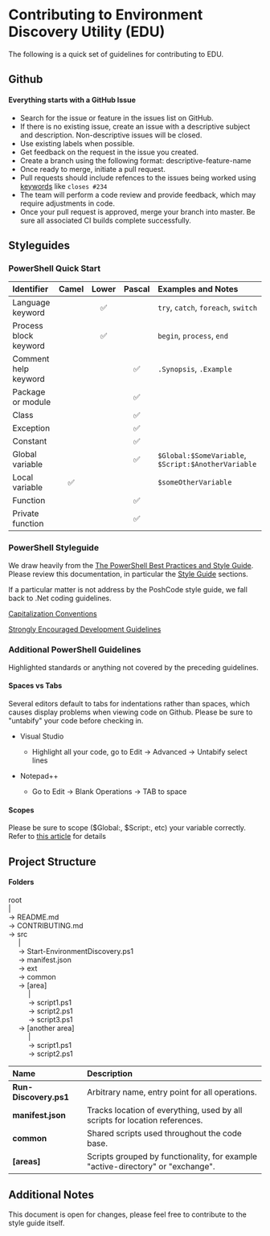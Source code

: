 
# Contributing to Environment Discovery Utility (EDU)

The following is a quick set of guidelines for contributing to EDU.

## Github

#### **Everything starts with a GitHub Issue**

* Search for the issue or feature in the issues list on GitHub.
* If there is no existing issue, create an issue with a descriptive subject and description.  Non-descriptive issues will be closed.
* Use existing labels when possible.
* Get feedback on the request in the issue you created.
* Create a branch using the following format: descriptive-feature-name
* Once ready to merge, initiate a pull request.
* Pull requests should include refences to the issues being worked using [keywords](https://help.github.com/articles/closing-issues-using-keywords/) like `closes #234`
* The team will perform a code review and provide feedback, which may require adjustments in code.
* Once your pull request is approved, merge your branch into master.  Be sure all associated CI builds complete successfully.

## Styleguides

### PowerShell Quick Start

| Identifier            | Camel   | Lower  | Pascal | Examples and Notes |
|:--------------------- |:-------:|:------:|:------:|:------------------ |
| Language keyword      |  | :white_check_mark: |  | `try`, `catch`, `foreach`, `switch` |
| Process block keyword |  | :white_check_mark: |  | `begin`, `process`, `end` |
| Comment help keyword  |  |  | :white_check_mark: | `.Synopsis`, `.Example` |
| Package or module     |  |  | :white_check_mark: |  |
| Class                 |  |  | :white_check_mark: |  |
| Exception             |  |  | :white_check_mark: |  |
| Constant              |  |  | :white_check_mark: |  |
| Global variable       |  |  | :white_check_mark: | `$Global:$SomeVariable`, `$Script:$AnotherVariable` |
| Local variable        | :white_check_mark: |  |  | `$someOtherVariable` |
| Function              |  |  | :white_check_mark: |  |
| Private function      |  |  | :white_check_mark: |  |

### PowerShell Styleguide

We draw heavily from the [The PowerShell Best Practices and Style Guide](https://github.com/PoshCode/PowerShellPracticeAndStyle).  Please review this documentation, in particular the [Style Guide](https://github.com/PoshCode/PowerShellPracticeAndStyle/blob/master/Style-Guide/Introduction.md) sections.

If a particular matter is not address by the PoshCode style guide, we fall back to .Net coding guidelines.

[Capitalization Conventions](https://docs.microsoft.com/en-us/dotnet/standard/design-guidelines/capitalization-conventions)

[Strongly Encouraged Development Guidelines](https://msdn.microsoft.com/en-us/library/dd878270%28v=vs.85%29.aspx?f=255&MSPPError=-2147217396)

### Additional PowerShell Guidelines

Highlighted standards or anything not covered by the preceding guidelines.

#### Spaces vs Tabs

Several editors default to tabs for indentations rather than spaces, which causes display problems when viewing code on Github.  Please be sure to "untabify" your code before checking in.

* Visual Studio
  * Highlight all your code, go to Edit -> Advanced -> Untabify select lines
  
* Notepad++
  * Go to Edit -> Blank Operations -> TAB to space

#### Scopes

Please be sure to scope ($Global:, $Script:, etc) your variable correctly.  Refer to [this article](https://docs.microsoft.com/en-us/powershell/module/microsoft.powershell.core/about/about_scopes?view=powershell-6&viewFallbackFrom=powershell-Microsoft.PowerShell.Core) for details

## Project Structure

#### Folders

root<br>
|<br>
-> README.md<br>
-> CONTRIBUTING.md<br>
-> src<br>
&nbsp;&nbsp;&nbsp;&nbsp;&nbsp;|<br>
&nbsp;&nbsp;&nbsp;&nbsp;&nbsp;-> Start-EnvironmentDiscovery.ps1<br>
&nbsp;&nbsp;&nbsp;&nbsp;&nbsp;-> manifest.json<br>
&nbsp;&nbsp;&nbsp;&nbsp;&nbsp;-> ext<br>
&nbsp;&nbsp;&nbsp;&nbsp;&nbsp;-> common<br>
&nbsp;&nbsp;&nbsp;&nbsp;&nbsp;-> [area]<br>
&nbsp;&nbsp;&nbsp;&nbsp;&nbsp;&nbsp;&nbsp;&nbsp;&nbsp;&nbsp;|<br>
&nbsp;&nbsp;&nbsp;&nbsp;&nbsp;&nbsp;&nbsp;&nbsp;&nbsp;&nbsp;-> script1.ps1<br>
&nbsp;&nbsp;&nbsp;&nbsp;&nbsp;&nbsp;&nbsp;&nbsp;&nbsp;&nbsp;-> script2.ps1<br>
&nbsp;&nbsp;&nbsp;&nbsp;&nbsp;&nbsp;&nbsp;&nbsp;&nbsp;&nbsp;-> script3.ps1<br>
&nbsp;&nbsp;&nbsp;&nbsp;&nbsp;-> [another area]<br>
&nbsp;&nbsp;&nbsp;&nbsp;&nbsp;&nbsp;&nbsp;&nbsp;&nbsp;&nbsp;|<br>
&nbsp;&nbsp;&nbsp;&nbsp;&nbsp;&nbsp;&nbsp;&nbsp;&nbsp;&nbsp;-> script1.ps1<br>
&nbsp;&nbsp;&nbsp;&nbsp;&nbsp;&nbsp;&nbsp;&nbsp;&nbsp;&nbsp;-> script2.ps1<br>

| Name           | Description     |
|:------------- |:------------- |
| **Run-Discovery.ps1**      | Arbitrary name, entry point for all operations. |
| **manifest.json**      | Tracks location of everything, used by all scripts for location references. |
| **common**      | Shared scripts used throughout the code base. |
| **[areas]**    | Scripts grouped by functionality, for example "active-directory" or "exchange". |

## Additional Notes

This document is open for changes, please feel free to contribute to the style guide itself.
